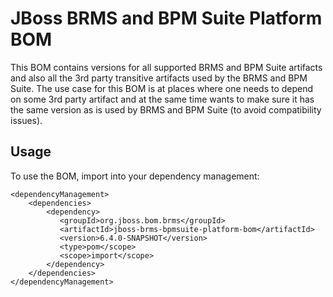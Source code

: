JBoss BRMS and BPM Suite Platform BOM
=====================================
This BOM contains versions for all supported BRMS and BPM Suite artifacts and also all the 3rd party transitive artifacts
used by the BRMS and BPM Suite.
The use case for this BOM is at places where one needs to depend on some 3rd party artifact and at the same time wants
to make sure it has the same version as is used by BRMS and BPM Suite (to avoid compatibility issues).
 
Usage
-----
 
To use the BOM, import into your dependency management:

    <dependencyManagement>
        <dependencies>
            <dependency>
               <groupId>org.jboss.bom.brms</groupId>
               <artifactId>jboss-brms-bpmsuite-platform-bom</artifactId>
               <version>6.4.0-SNAPSHOT</version>
               <type>pom</scope>
               <scope>import</scope>
            </dependency>
        </dependencies>
    </dependencyManagement>
